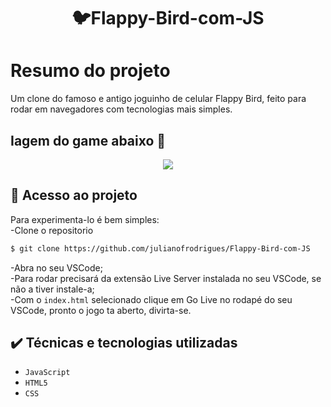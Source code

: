 <h1 align="center"> 🐦Flappy-Bird-com-JS </h1>

# Resumo do projeto
Um clone do famoso e antigo joguinho de celular Flappy Bird, feito para rodar em navegadores com tecnologias mais simples.

## Iagem do game abaixo 😬
</p>
<p align="center">
<img src="https://i.imgur.com/qH4Uuzi.png"/>
</p>

## 📁 Acesso ao projeto
Para experimenta-lo é bem simples:<br>
-Clone o repositorio
```bash
$ git clone https://github.com/julianofrodrigues/Flappy-Bird-com-JS
```
-Abra no seu VSCode; <br>
-Para rodar precisará da extensão Live Server instalada no seu VSCode, se não a tiver instale-a; <br>
-Com o ``index.html`` selecionado clique em Go Live no rodapé do seu VSCode, pronto o jogo ta aberto, divirta-se.

## ✔️ Técnicas e tecnologias utilizadas

- ``JavaScript``
- ``HTML5``
- ``CSS``



